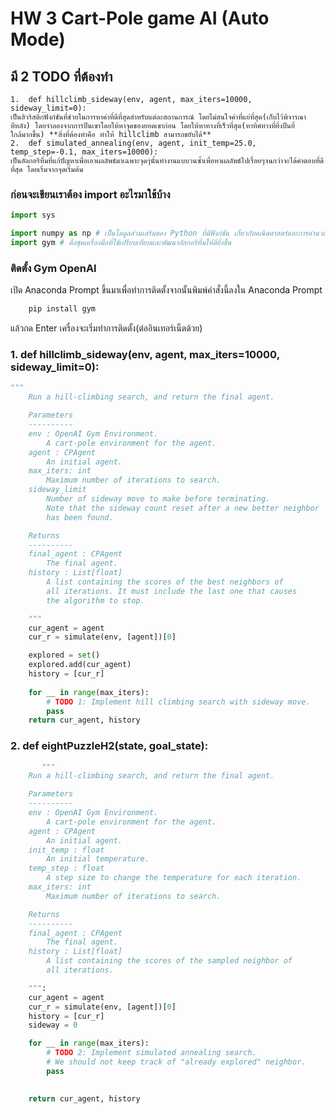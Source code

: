 # HW 3 Cart-Pole game AI (Auto Mode)

## มี 2 TODO ที่ต้องทำ
    1.  def hillclimb_sideway(env, agent, max_iters=10000, sideway_limit=0):
    เป็นฮิวริสติกฟังก์ชันที่ช่วยในการหาค่าที่ดีที่สุดสำหรับแต่ละสถานการณ์ โดยไม่สนใจค่าที่แย่ที่สุด(เก็บไว้พิจารณาทีหลัง) โดยจำลองจากการปีนเขาโดยให้หาจุดของยอดเขาก่อน โดยให้หาทางที่เร็วที่สุด(หาทิศทางที่ยิ่งปีนยิ่
    ใกล้มากขึ้น) **สิ่งที่ต้องทำคือ ทำให้ hillclimb สามารถขยับได้**
    2.  def simulated_annealing(env, agent, init_temp=25.0, temp_step=-0.1, max_iters=10000):
    เป็นอัลกอริทึ่มที่แก้ปัญหาเพื่อเอาผลลัพธ์มาเฉพาะจุดๆนั้นทำงานแบบวนซ้ำเพื่อหาผลลัพธ์ไปเรื่อยๆจนกว่าจะได้คำตอบที่ดีที่สุด โดยเริ่มจากจุดเริ่มต้น


### ก่อนจะเขียนเราต้อง import อะไรมาใช้บ้าง
```python
import sys

import numpy as np # เป็นโมดูลส่วนเสริมของ Python ที่มีฟังก์ชัน เกี่ยวกับคณิตศาสตร์และการคำนวณต่างๆ มาให้ใช้งาน
import gym # คือชุดเครื่องมือที่ใช้เปรียบเทียบและพัฒนาอัลกอริทึ่มให้ดียิ่งขึ้น
```
### ติดตั้ง Gym OpenAI

เปิด Anaconda Prompt ขึ้นมาเพื่อทำการติดตั้งจากนั้นพิมพ์คำสั่งนี้ลงใน Anaconda Prompt
```bash
    pip install gym
```
แล้วกด Enter เครื่องจะเริ่มทำการติดตั้ง(ต่ออินเทอร์เน็ตด้วย)


### 1. def hillclimb_sideway(env, agent, max_iters=10000, sideway_limit=0):
```python
"""
    Run a hill-climbing search, and return the final agent.

    Parameters
    ----------
    env : OpenAI Gym Environment.
        A cart-pole environment for the agent.
    agent : CPAgent
        An initial agent.
    max_iters: int
        Maximum number of iterations to search.
    sideway_limit
        Number of sideway move to make before terminating.
        Note that the sideway count reset after a new better neighbor
        has been found.

    Returns
    ----------
    final_agent : CPAgent
        The final agent.
    history : List[float]
        A list containing the scores of the best neighbors of 
        all iterations. It must include the last one that causes
        the algorithm to stop.

    """
    cur_agent = agent
    cur_r = simulate(env, [agent])[0]

    explored = set()
    explored.add(cur_agent)
    history = [cur_r]
    
    for __ in range(max_iters):
        # TODO 1: Implement hill climbing search with sideway move.
        pass
    return cur_agent, history
```

### 2. def eightPuzzleH2(state, goal_state):
```python
       """
    Run a hill-climbing search, and return the final agent.

    Parameters
    ----------
    env : OpenAI Gym Environment.
        A cart-pole environment for the agent.
    agent : CPAgent
        An initial agent.
    init_temp : float
        An initial temperature.
    temp_step : float
        A step size to change the temperature for each iteration.
    max_iters: int
        Maximum number of iterations to search.

    Returns
    ----------
    final_agent : CPAgent
        The final agent.
    history : List[float]
        A list containing the scores of the sampled neighbor of 
        all iterations.

    """:
    cur_agent = agent
    cur_r = simulate(env, [agent])[0]
    history = [cur_r]
    sideway = 0

    for __ in range(max_iters):
        # TODO 2: Implement simulated annealing search.
        # We should not keep track of "already explored" neighbor.
        pass
    

    return cur_agent, history
```

